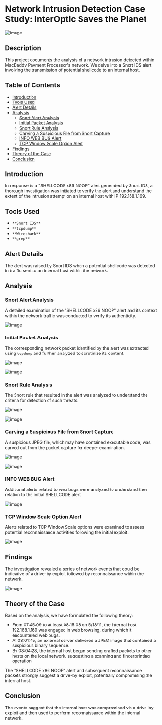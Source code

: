 # Network Intrusion Detection Case Study: InterOptic Saves the Planet

![image](https://github.com/anvithalolla/Network-Intrusion-Detection/assets/55392153/c87ffeea-467b-4ad2-aa19-6b45e19c4584)

## Description

This project documents the analysis of a network intrusion detected within MacDaddy Payment Processor's network. We delve into a Snort IDS alert involving the transmission of potential shellcode to an internal host.

## Table of Contents

- [Introduction](#introduction)
- [Tools Used](#tools-used)
- [Alert Details](#alert-details)
- [Analysis](#analysis)
  - [Snort Alert Analysis](#snort-alert-analysis)
  - [Initial Packet Analysis](#initial-packet-analysis)
  - [Snort Rule Analysis](#snort-rule-analysis)
  - [Carving a Suspicious File from Snort Capture](#carving-a-suspicious-file-from-snort-capture)
  - [INFO WEB BUG Alert](#info-web-bug-alert)
  - [TCP Window Scale Option Alert](#tcp-window-scale-option-alert)
- [Findings](#findings)
- [Theory of the Case](#theory-of-the-case)
- [Conclusion](#conclusion)



## Introduction

In response to a "SHELLCODE x86 NOOP" alert generated by Snort IDS, a thorough investigation was initiated to verify the alert and understand the extent of the intrusion attempt on an internal host with IP 192.168.1.169.

## Tools Used

- `**Snort IDS**`
- `**tcpdump**`
- `**Wireshark**`
- `**grep**`

## Alert Details

The alert was raised by Snort IDS when a potential shellcode was detected in traffic sent to an internal host within the network.

## Analysis

### Snort Alert Analysis

A detailed examination of the "SHELLCODE x86 NOOP" alert and its context within the network traffic was conducted to verify its authenticity.

![image](https://github.com/anvithalolla/Network-Intrusion-Detection/assets/55392153/667bf65c-7ab6-48cd-a11e-696153c0ec06)

### Initial Packet Analysis

The corresponding network packet identified by the alert was extracted using `tcpdump` and further analyzed to scrutinize its content.


![image](https://github.com/anvithalolla/Network-Intrusion-Detection/assets/55392153/3c0f7798-e588-4557-9648-4f81bf3c4374)


![image](https://github.com/anvithalolla/Network-Intrusion-Detection/assets/55392153/918bf63b-966d-4249-8d58-3e4a956d1e1c)

### Snort Rule Analysis

The Snort rule that resulted in the alert was analyzed to understand the criteria for detection of such threats.

![image](https://github.com/anvithalolla/Network-Intrusion-Detection/assets/55392153/883bb660-39e3-47b9-9648-e4a877036920)

![image](https://github.com/anvithalolla/Network-Intrusion-Detection/assets/55392153/d5f8fbd8-959e-4d44-93c9-1737be394533)

### Carving a Suspicious File from Snort Capture

A suspicious JPEG file, which may have contained executable code, was carved out from the packet capture for deeper examination.

![image](https://github.com/anvithalolla/Network-Intrusion-Detection/assets/55392153/db26cce5-8205-489c-9365-850997ffbe43)

![image](https://github.com/anvithalolla/Network-Intrusion-Detection/assets/55392153/51e13f74-4e2a-4ac9-8dc7-955d2b8ef9fa)

### INFO WEB BUG Alert

Additional alerts related to web bugs were analyzed to understand their relation to the initial SHELLCODE alert.

![image](https://github.com/anvithalolla/Network-Intrusion-Detection/assets/55392153/78a2761c-e7f6-4920-a708-3e2a3ff62493)

### TCP Window Scale Option Alert

Alerts related to TCP Window Scale options were examined to assess potential reconnaissance activities following the initial exploit.

![image](https://github.com/anvithalolla/Network-Intrusion-Detection/assets/55392153/9ec4da97-126b-4368-8369-e0bb43afa0a4)

## Findings

The investigation revealed a series of network events that could be indicative of a drive-by exploit followed by reconnaissance within the network.

![image](https://github.com/anvithalolla/Network-Intrusion-Detection/assets/55392153/6a5673c5-8305-40b3-b4b5-5b8b5ec28a32)

## Theory of the Case

Based on the analysis, we have formulated the following theory:

- From 07:45:09 to at least 08:15:08 on 5/18/11, the internal host 192.168.1.169 was engaged in web browsing, during which it encountered web bugs.
- At 08:01:45, an external server delivered a JPEG image that contained a suspicious binary sequence.
- By 08:04:28, the internal host began sending crafted packets to other hosts on the local network, suggesting a scanning and fingerprinting operation.

The "SHELLCODE x86 NOOP" alert and subsequent reconnaissance packets strongly suggest a drive-by exploit, potentially compromising the internal host.

## Conclusion

The events suggest that the internal host was compromised via a drive-by exploit and then used to perform reconnaissance within the internal network.
